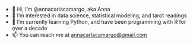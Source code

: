 - 👋 Hi, I’m @annacarlacamargo, aka Anna
- 👀 I’m interested in data science, statistical modeling, and tarot readings
- 🌱 I’m currently learning Python, and have been programming with R for over a decade
- 📫 You can reach me at annacarlacamargo@gmail.com

<!---
annacarlacamargo/annacarlacamargo is a ✨ special ✨ repository because its `README.md` (this file) appears on your GitHub profile.
You can click the Preview link to take a look at your changes.
--->
